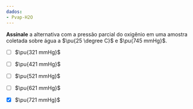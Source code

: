 ```yaml
---
dados: 
- Pvap-H2O
---
```


**Assinale** a alternativa com a pressão parcial do oxigênio em uma amostra coletada sobre água a $\pu{25 \degree C}$ e $\pu{745 mmHg}$.  

- [ ] $\pu{321 mmHg}$
- [ ] $\pu{421 mmHg}$
- [ ] $\pu{521 mmHg}$
- [ ] $\pu{621 mmHg}$
- [x] $\pu{721 mmHg}$


